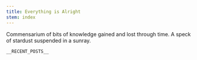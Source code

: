 ```yaml
---
title: Everything is Alright
stem: index
---
```


Commensarium of bits of knowledge gained and lost through time. A speck of stardust suspended in a sunray.

    __RECENT_POSTS__
